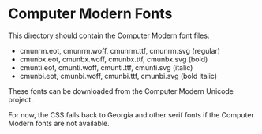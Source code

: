 # Computer Modern Fonts

This directory should contain the Computer Modern font files:

- cmunrm.eot, cmunrm.woff, cmunrm.ttf, cmunrm.svg (regular)
- cmunbx.eot, cmunbx.woff, cmunbx.ttf, cmunbx.svg (bold)
- cmunti.eot, cmunti.woff, cmunti.ttf, cmunti.svg (italic)
- cmunbi.eot, cmunbi.woff, cmunbi.ttf, cmunbi.svg (bold italic)

These fonts can be downloaded from the Computer Modern Unicode project.

For now, the CSS falls back to Georgia and other serif fonts if the Computer Modern fonts are not available.
